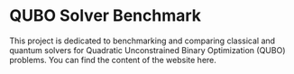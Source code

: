 # QUBO Solver Benchmark

This project is dedicated to benchmarking and comparing classical and quantum solvers for Quadratic Unconstrained Binary Optimization (QUBO) problems. You can find the content of the website here.
